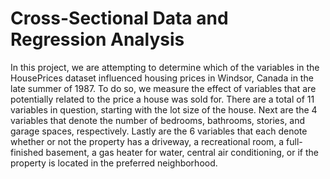 # Cross-Sectional Data and Regression Analysis

In this project, we are attempting to determine which of the variables in the HousePrices dataset influenced housing prices in Windsor, Canada in the late summer of 1987. To do so, we measure the effect of variables that are potentially related to the price a house was sold for. There are a total of 11 variables in question, starting with the lot size of the house. Next are the 4 variables that denote the number of bedrooms, bathrooms, stories, and garage spaces, respectively. Lastly are the 6 variables that each denote whether or not the property has a driveway, a recreational room, a full-finished basement, a gas heater for water, central air conditioning, or if the property is located in the preferred neighborhood.
